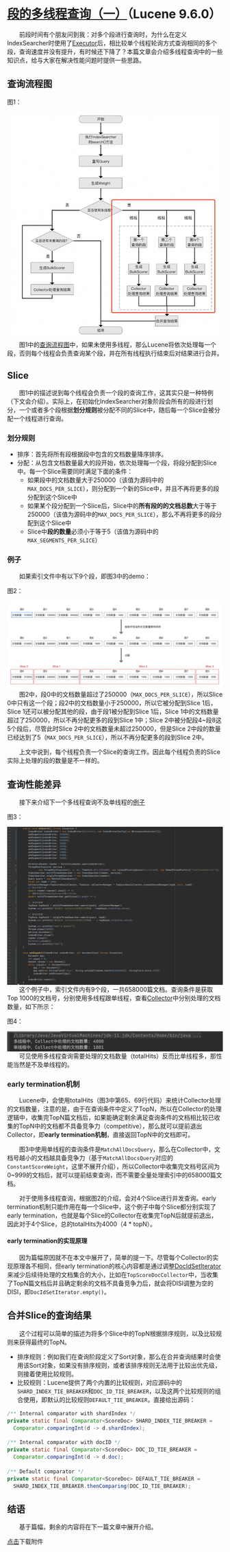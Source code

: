 # [段的多线程查询（一）](https://www.amazingkoala.com.cn/Lucene/Search/)（Lucene 9.6.0）

&emsp;&emsp;前段时间有个朋友问到我：对多个段进行查询时，为什么在定义IndexSearcher时使用了[Executor](https://docs.oracle.com/javase/8/docs/api/java/util/concurrent/Executors.html)后，相比较单个线程轮询方式查询相同的多个段，查询速度并没有提升，有时候还下降了？本篇文章会介绍多线程查询中的一些知识点，给与大家在解决性能问题时提供一些思路。

## 查询流程图

图1：

<img src="段的多线程查询（一）-image/1.png" align = "left"  width="600">

&emsp;&emsp;图1中的[查询流程图](https://www.amazingkoala.com.cn/Lucene/Search/2019/0821/87.html)中，如果未使用多线程，那么Lucene将依次处理每一个段，否则每个线程会负责查询某个段，并在所有线程执行结束后对结果进行合并。

## Slice

&emsp;&emsp;图1中的描述说到每个线程会负责一个段的查询工作，这其实只是一种特例（下文会介绍）。实际上，在初始化IndexSearcher对象阶段会所有的段进行划分，一个或者多个段根据**划分规则**被分配不同的Slice中，随后每一个Slice会被分配一个线程进行查询。

### 划分规则

- 排序：首先将所有段根据段中包含的文档数量降序排序。
- 分配：从包含文档数量最大的段开始，依次处理每一个段，将段分配到Slice中。每一个Slice需要同时满足下面的条件：
  - 如果段中的文档数量大于250000（该值为源码中的`MAX_DOCS_PER_SLICE`），则分配到一个新的Slice中，并且不再将更多的段分配到这个Slice中
  - 如果某个段分配到一个Slice后，Slice中的**所有段的的文档总数**大于等于250000（该值为源码中的`MAX_DOCS_PER_SLICE`），那么不再将更多的段分配到这个Slice中
  - Slice中**段的数量**必须小于等于5（该值为源码中的`MAX_SEGMENTS_PER_SLICE`）

### 例子

&emsp;&emsp;如果索引文件中有以下9个段，即图3中的demo：

图2：

<img src="段的多线程查询（一）-image/2.png" align = "left">

&emsp;&emsp;图2中，段0中的文档数量超过了250000（`MAX_DOCS_PER_SLICE`），所以Slice 0中只有这一个段；段2中的文档数量小于250000，所以它被分配到Slice 1后，Slice 1还可以被分配其他的段，由于段1被分配到Slice 1后，Slice 1中的文档数量超过了250000，所以不再分配更多的段到Slice 1中；Slice 2中被分配段4~段8这5个段后，尽管此时Slice 2中的文档数量未超过250000，但是Slice 2中段的数量已经达到了5（`MAX_DOCS_PER_SLICE`），所以不再分配更多的段到Slice 2中。

&emsp;&emsp;上文中说到，每个线程负责一个Slice的查询工作。因此每个线程负责的Slice实际上处理的段的数量是不一样的。

## 查询性能差异

&emsp;&emsp;接下来介绍下一个多线程查询不及单线程的[例子](https://github.com/LuXugang/Lucene-7.x-9.x/blob/master/LuceneDemo9.6.0/src/main/java/TestEarlyTerminal.java)

图3：

<img src="段的多线程查询（一）-image/3.png" align = "left">

&emsp;&emsp;这个例子中，索引文件内有9个段，一共658000篇文档。查询条件是获取Top 1000的文档号，分别使用多线程跟单线程，查看[Collector](https://www.amazingkoala.com.cn/Lucene/Search/2019/0812/82.html)中分别处理的文档数量，如下所示：

图4：

<img src="段的多线程查询（一）-image/4.png" align = "left">

&emsp;&emsp;可见使用多线程查询需要处理的文档数量（totalHits）反而比单线程多，那性能当然是不及单线程的。

### early termination机制

&emsp;&emsp;Lucene中，会使用totalHits（图3中第65、69行代码）来统计Collector处理的文档数量，注意的是，由于在查询条件中定义了TopN，所以在Collector的处理逻辑中，收集完TopN篇文档后，如果能确定剩余满足查询条件的文档相比较已收集的TopN中的文档都不具备竞争力（competitive），那么就可以提前退出Collector，即**early termination机制**，直接返回TopN中的文档即可。

&emsp;&emsp;图3中使用单线程的查询条件是`MatchAllDocsQuery`，那么在Collector中，文档号越小的文档越具备竞争力（基于`MatchAllDocsQuery`对应的`ConstantScoreWeight`，这里不展开介绍），所以Collector中收集完文档号区间为0~999的文档后，就可以提前结束查询，而不需要全量处理索引中的658000篇文档。

&emsp;&emsp;对于使用多线程查询，根据图2的介绍，会对4个Slice进行并发查询。early termination机制只能作用在每一个Slice中，这个例子中每个Slice都分别实现了early termination，也就是每个Slice的Collector在收集完TopN后就提前退出，因此对于4个Slice，总的totalHits为4000（4 * topN）。

#### early termination的实现原理

&emsp;&emsp;因为篇幅原因就不在本文中展开了，简单的提一下。尽管每个Collector的实现原理各不相同，但early termination的核心内容都是通过调整[DocIdSetIterator](https://www.amazingkoala.com.cn/Lucene/gongjulei/2021/0623/194.html)来减少后续待处理的文档集合的大小，比如在`TopScoreDocCollector`中，当收集了TopN篇文档后并且确定剩余的文档不具备竞争力后，就会将DISI调整为空的DISI，即`DocIdSetIterator.empty()`。

## 合并Slice的查询结果

&emsp;&emsp;这个过程可以简单的描述为将多个Slice中的TopN根据排序规则，以及比较规则来获得最终的TopN。

- 排序规则：例如我们在查询阶段定义了Sort对象，那么在合并查询结果时会使用该Sort对象，如果没有排序规则，或者该排序规则无法用于比较出优先级，则接着使用比较规则。
- 比较规则：Lucene提供了两个内置的比较规则，对应源码中的`SHARD_INDEX_TIE_BREAKER`和`DOC_ID_TIE_BREAKER`，以及这两个比较规则的组合使用，即默认的比较规则`DEFAULT_TIE_BREAKER`，直接给出源码：

```java
/** Internal comparator with shardIndex */
private static final Comparator<ScoreDoc> SHARD_INDEX_TIE_BREAKER =
  Comparator.comparingInt(d -> d.shardIndex);

/** Internal comparator with docID */
private static final Comparator<ScoreDoc> DOC_ID_TIE_BREAKER =
  Comparator.comparingInt(d -> d.doc);

/** Default comparator */
private static final Comparator<ScoreDoc> DEFAULT_TIE_BREAKER =
  SHARD_INDEX_TIE_BREAKER.thenComparing(DOC_ID_TIE_BREAKER);
```

## 结语

&emsp;&emsp;基于篇幅，剩余的内容将在下一篇文章中展开介绍。

[点击](http://www.amazingkoala.com.cn/attachment/Lucene/Search/段的多线程查询/段的多线程查询（一）/段的多线程查询（一）.zip)下载附件